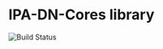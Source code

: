 # IPA-DN-Cores library
![Build Status](https://github.com/IPA-CyberLab/IPA-DN-Cores/actions/workflows/dotnet_test.yml/badge.svg)


